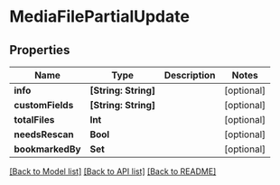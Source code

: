 # MediaFilePartialUpdate

## Properties

Name | Type | Description | Notes
------------ | ------------- | ------------- | -------------
**info** | **[String: String]** |  | [optional] 
**customFields** | **[String: String]** |  | [optional] 
**totalFiles** | **Int** |  | [optional] 
**needsRescan** | **Bool** |  | [optional] 
**bookmarkedBy** | **Set<Int>** |  | [optional] 

[[Back to Model list]](../#documentation-for-models) [[Back to API list]](../#documentation-for-api-endpoints) [[Back to README]](../)


